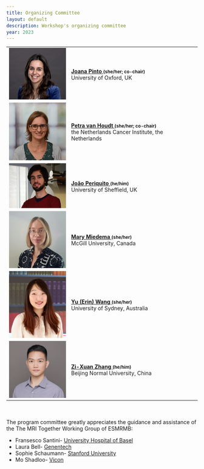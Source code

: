 ```yaml
--- 
title: Organizing Committee
layout: default
description: Workshop's organizing committee
year: 2023
--- 
```




<div id="committee_table">
<table style="width:100%">
<tbody>
<tr>
    <td><img src="images/committee/JoanaPinto.jpeg" width=150px></td>
    <td><strong><a href="https://www.linkedin.com/in/joanacspinto/">Joana Pinto <a style="font-size: smaller;">(she/her; co-chair)</a></a></strong><br> University of Oxford, UK</td>
</tr>
<tr>
<td><img src="images/committee/PetravanHoudt.jpg" width=150px></td>
<td><strong><a href="https://www.linkedin.com/in/petra-van-houdt-a7612510/">Petra van Houdt <a style="font-size: smaller;">(she/her; co-chair)</a></a></strong><br> the Netherlands Cancer Institute, the Netherlands</td>
</tr>
<tr>
    <td><img src="images/committee/JoaoPeriquito.jpg" width=150px></td>
    <td><strong><a href="https://www.linkedin.com/in/joao-periquito/">Jo&#227o Periquito <a style="font-size: smaller;">(he/him)</a></a></strong><br> University of Sheffield, UK</td>
</tr>
<tr>
    <td><img src="images/committee/MaryMiedema.jpg" width=150px></td>
    <td><strong><a href="https://www.linkedin.com/in/marymiedema/">Mary Miedema <a style="font-size: smaller;">(she/her)</a></a></strong><br> McGill University, Canada</td>
</tr>
<tr>
    <td><img src="images/committee/ErinWang.jpg" width=150px></td>
    <td><strong><a href="https://www.linkedin.com/in/erin-yufeng-wang/">Yu (Erin) Wang <a style="font-size: smaller;">(she/her)</a></a></strong><br> University of Sydney, Australia</td>
</tr>
<tr>
    <td><img src="images/committee/ZiXuanZhou.jpg" width=150px></td>
    <td><strong><a href="https://orcid.org/0000-0002-9894-7934">Zi-Xuan Zhang <a style="font-size: smaller;">(he/him)</a></a></strong><br> Beijing Normal University, China</td>

</tr>
</tbody>
</table>
</div>

<p>
 <br><br>
 The program committee greatly appreciates the guidance and assistance of the The MRI Together Working Group of ESMRMB:
<ul>
 <li> Fransesco Santini- <a href="https://www.francescosantini.com/wp/" style="text-decoration: underline;">University Hospital of Basel</a></li>
 <li> Laura Bell- <a href="https://www.linkedin.com/in/lauracbell/" style="text-decoration: underline;">Genentech</a> </li>
 <li> Sophie Schaumann- <a href="https://sophieschau.github.io/" style="text-decoration: underline;">Stanford University</a> </li>
 <li> Mo Shadloo- <a href="https://moshahdloo.com/" style="text-decoration: underline;">Vicon</a> </li>
</ul> 
</p>